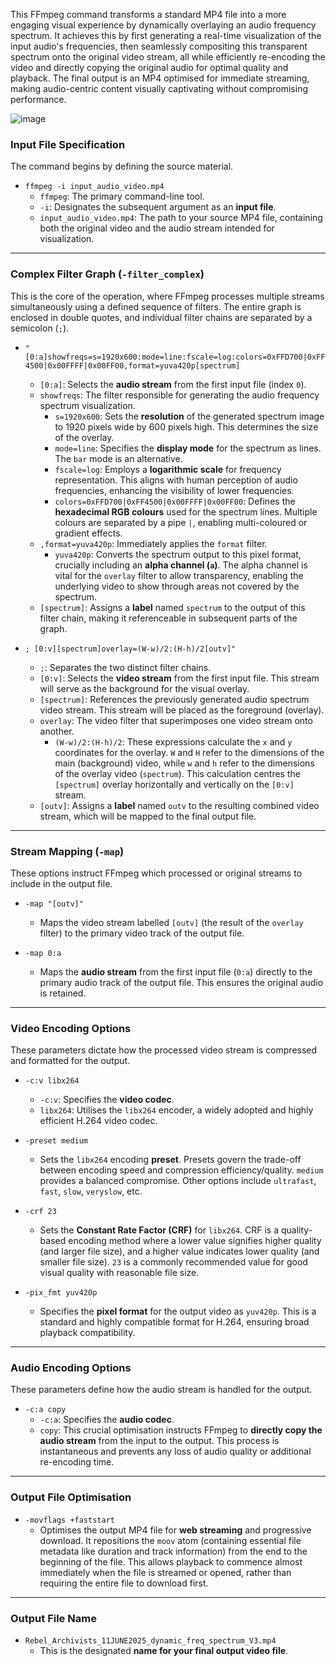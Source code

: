 This FFmpeg command transforms a standard MP4 file into a more engaging visual experience by dynamically overlaying an audio frequency spectrum. It achieves this by first generating a real-time visualization of the input audio's frequencies, then seamlessly compositing this transparent spectrum onto the original video stream, all while efficiently re-encoding the video and directly copying the original audio for optimal quality and playback. The final output is an MP4 optimised for immediate streaming, making audio-centric content visually captivating without compromising performance.


![image](https://github.com/user-attachments/assets/216b91b2-3a39-4d78-9ab6-a9ac503bf870)


### **Input File Specification**

The command begins by defining the source material.

* `ffmpeg -i input_audio_video.mp4`
    * `ffmpeg`: The primary command-line tool.
    * `-i`: Designates the subsequent argument as an **input file**.
    * `input_audio_video.mp4`: The path to your source MP4 file, containing both the original video and the audio stream intended for visualization.

---

### **Complex Filter Graph (`-filter_complex`)**

This is the core of the operation, where FFmpeg processes multiple streams simultaneously using a defined sequence of filters. The entire graph is enclosed in double quotes, and individual filter chains are separated by a semicolon (`;`).

* `"[0:a]showfreqs=s=1920x600:mode=line:fscale=log:colors=0xFFD700|0xFF4500|0x00FFFF|0x00FF00,format=yuva420p[spectrum]`
    * `[0:a]`: Selects the **audio stream** from the first input file (index `0`).
    * `showfreqs`: The filter responsible for generating the audio frequency spectrum visualization.
        * `s=1920x600`: Sets the **resolution** of the generated spectrum image to 1920 pixels wide by 600 pixels high. This determines the size of the overlay.
        * `mode=line`: Specifies the **display mode** for the spectrum as lines. The `bar` mode is an alternative.
        * `fscale=log`: Employs a **logarithmic scale** for frequency representation. This aligns with human perception of audio frequencies, enhancing the visibility of lower frequencies.
        * `colors=0xFFD700|0xFF4500|0x00FFFF|0x00FF00`: Defines the **hexadecimal RGB colours** used for the spectrum lines. Multiple colours are separated by a pipe `|`, enabling multi-coloured or gradient effects.
    * `,format=yuva420p`: Immediately applies the `format` filter.
        * `yuva420p`: Converts the spectrum output to this pixel format, crucially including an **alpha channel (`a`)**. The alpha channel is vital for the `overlay` filter to allow transparency, enabling the underlying video to show through areas not covered by the spectrum.
    * `[spectrum]`: Assigns a **label** named `spectrum` to the output of this filter chain, making it referenceable in subsequent parts of the graph.

* `; [0:v][spectrum]overlay=(W-w)/2:(H-h)/2[outv]"`
    * `;`: Separates the two distinct filter chains.
    * `[0:v]`: Selects the **video stream** from the first input file. This stream will serve as the background for the visual overlay.
    * `[spectrum]`: References the previously generated audio spectrum video stream. This stream will be placed as the foreground (overlay).
    * `overlay`: The video filter that superimposes one video stream onto another.
        * `(W-w)/2:(H-h)/2`: These expressions calculate the `x` and `y` coordinates for the overlay. `W` and `H` refer to the dimensions of the main (background) video, while `w` and `h` refer to the dimensions of the overlay video (`spectrum`). This calculation centres the `[spectrum]` overlay horizontally and vertically on the `[0:v]` stream.
    * `[outv]`: Assigns a **label** named `outv` to the resulting combined video stream, which will be mapped to the final output file.

---

### **Stream Mapping (`-map`)**

These options instruct FFmpeg which processed or original streams to include in the output file.

* `-map "[outv]"`
    * Maps the video stream labelled `[outv]` (the result of the `overlay` filter) to the primary video track of the output file.

* `-map 0:a`
    * Maps the **audio stream** from the first input file (`0:a`) directly to the primary audio track of the output file. This ensures the original audio is retained.

---

### **Video Encoding Options**

These parameters dictate how the processed video stream is compressed and formatted for the output.

* `-c:v libx264`
    * `-c:v`: Specifies the **video codec**.
    * `libx264`: Utilises the `libx264` encoder, a widely adopted and highly efficient H.264 video codec.

* `-preset medium`
    * Sets the `libx264` encoding **preset**. Presets govern the trade-off between encoding speed and compression efficiency/quality. `medium` provides a balanced compromise. Other options include `ultrafast`, `fast`, `slow`, `veryslow`, etc.

* `-crf 23`
    * Sets the **Constant Rate Factor (CRF)** for `libx264`. CRF is a quality-based encoding method where a lower value signifies higher quality (and larger file size), and a higher value indicates lower quality (and smaller file size). `23` is a commonly recommended value for good visual quality with reasonable file size.

* `-pix_fmt yuv420p`
    * Specifies the **pixel format** for the output video as `yuv420p`. This is a standard and highly compatible format for H.264, ensuring broad playback compatibility.

---

### **Audio Encoding Options**

These parameters define how the audio stream is handled for the output.

* `-c:a copy`
    * `-c:a`: Specifies the **audio codec**.
    * `copy`: This crucial optimisation instructs FFmpeg to **directly copy the audio stream** from the input to the output. This process is instantaneous and prevents any loss of audio quality or additional re-encoding time.

---

### **Output File Optimisation**

* `-movflags +faststart`
    * Optimises the output MP4 file for **web streaming** and progressive download. It repositions the `moov` atom (containing essential file metadata like duration and track information) from the end to the beginning of the file. This allows playback to commence almost immediately when the file is streamed or opened, rather than requiring the entire file to download first.

---

### **Output File Name**

* `Rebel_Archivists_11JUNE2025_dynamic_freq_spectrum_V3.mp4`
    * This is the designated **name for your final output video file**.
